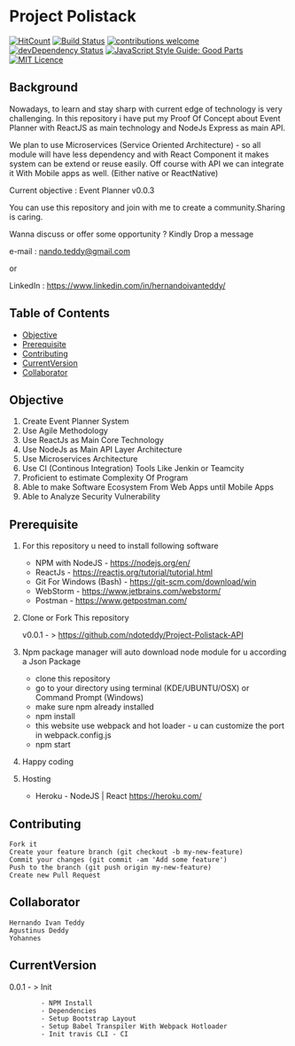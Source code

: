 # Project Polistack


[![HitCount](http://hits.dwyl.io/ndoteddy/https://github.com/ndoteddy/Project-Polistack-API.git.svg)](http://hits.dwyl.io/ndoteddy/https://github.com/ndoteddy/Project-Polistack-API.git) [![Build Status](https://travis-ci.org/ndoteddy/Project-Polistack-API.svg?branch=master)](https://travis-ci.org/ndoteddy/Project-Polistack-API) [![contributions welcome](https://img.shields.io/badge/contributions-welcome-brightgreen.svg?style=flat)](https://github.com/ndoteddy/Project-Polistack-API/issues) [![devDependency Status](https://david-dm.org/ndoteddy/Project-Polistack-API.svg)](https://david-dm.org/ndoteddy/Project-Polistack-API) [![JavaScript Style Guide: Good Parts](https://img.shields.io/badge/code%20style-goodparts-brightgreen.svg?style=flat)](https://github.com/ndoteddy/Project-Polistack-API/goodparts "JavaScript The Good Parts") 
[![MIT Licence](https://badges.frapsoft.com/os/mit/mit.png?v=103)](https://opensource.org/licenses/mit-license.php)  

## Background
Nowadays, to learn and stay sharp with current edge of technology is very challenging.
In this repository i have put my Proof Of Concept about Event Planner
with ReactJS as main technology and NodeJs Express as main API. 

We plan to use Microservices (Service Oriented Architecture) - so all module 
will have less dependency and with React Component it makes system can be extend or reuse easily.
Off course with API we can integrate it With Mobile apps as well. (Either native or ReactNative) 

Current objective : Event Planner v0.0.3

You can use this repository and join with me to create a community.Sharing is caring.

Wanna discuss or offer some opportunity ? Kindly Drop a message 

e-mail : nando.teddy@gmail.com

or 

LinkedIn :  https://www.linkedin.com/in/hernandoivanteddy/



## Table of Contents
* [Objective](#objective)
* [Prerequisite](#prerequisite)
* [Contributing](#contributing)
* [CurrentVersion](#currentversion)
* [Collaborator](#collaborator)

## Objective

1. Create Event Planner System
2. Use Agile Methodology
3. Use ReactJs as Main Core Technology
4. Use NodeJs as Main API Layer Architecture
5. Use Microservices Architecture
6. Use CI (Continous Integration) Tools Like Jenkin or Teamcity
7. Proficient to estimate Complexity Of Program
8. Able to make Software Ecosystem From Web Apps until Mobile Apps
9. Able to Analyze Security Vulnerability
    

## Prerequisite

1.  For this repository u need to install following software 
    - NPM with NodeJS - https://nodejs.org/en/    
    - ReactJs - https://reactjs.org/tutorial/tutorial.html
    - Git For Windows (Bash) - https://git-scm.com/download/win
    - WebStorm - https://www.jetbrains.com/webstorm/    
    - Postman - https://www.getpostman.com/
    
2. Clone or Fork This repository


    v0.0.1 - > https://github.com/ndoteddy/Project-Polistack-API
    

    
3.  Npm package manager will auto download node module for u according a Json Package
     - clone this repository
     - go to your directory using terminal (KDE/UBUNTU/OSX) or Command Prompt (Windows) 
     - make sure npm already installed
     - npm install
     - this website use webpack and hot loader - u can customize the port in webpack.config.js     
     - npm start
     
4. Happy coding

5. Hosting    
    - Heroku - NodeJS | React https://heroku.com/
    
## Contributing
    Fork it
    Create your feature branch (git checkout -b my-new-feature)
    Commit your changes (git commit -am 'Add some feature')
    Push to the branch (git push origin my-new-feature)
    Create new Pull Request

    
## Collaborator
    Hernando Ivan Teddy
    Agustinus Deddy
    Yohannes
    

## CurrentVersion          

0.0.1 - > Init
            
            - NPM Install
            - Dependencies
            - Setup Bootstrap Layout
            - Setup Babel Transpiler With Webpack Hotloader
            - Init travis CLI - CI 
          


